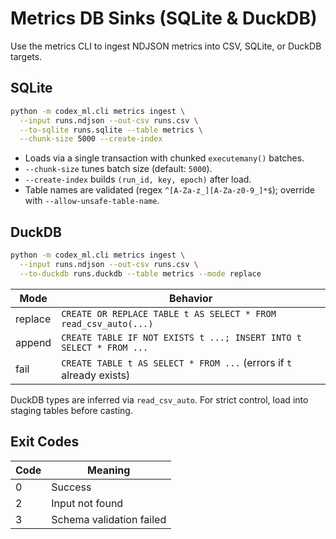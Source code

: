 # Metrics DB Sinks (SQLite & DuckDB)

Use the metrics CLI to ingest NDJSON metrics into CSV, SQLite, or DuckDB targets.

## SQLite

```bash
python -m codex_ml.cli metrics ingest \
  --input runs.ndjson --out-csv runs.csv \
  --to-sqlite runs.sqlite --table metrics \
  --chunk-size 5000 --create-index
```

- Loads via a single transaction with chunked `executemany()` batches.
- `--chunk-size` tunes batch size (default: `5000`).
- `--create-index` builds `(run_id, key, epoch)` after load.
- Table names are validated (regex `^[A-Za-z_][A-Za-z0-9_]*$`); override with `--allow-unsafe-table-name`.

## DuckDB

```bash
python -m codex_ml.cli metrics ingest \
  --input runs.ndjson --out-csv runs.csv \
  --to-duckdb runs.duckdb --table metrics --mode replace
```

| Mode    | Behavior                                                                |
|---------|-------------------------------------------------------------------------|
| replace | `CREATE OR REPLACE TABLE t AS SELECT * FROM read_csv_auto(...)`         |
| append  | `CREATE TABLE IF NOT EXISTS t ...; INSERT INTO t SELECT * FROM ...`     |
| fail    | `CREATE TABLE t AS SELECT * FROM ...` (errors if `t` already exists)    |

DuckDB types are inferred via `read_csv_auto`. For strict control, load into staging tables before casting.

## Exit Codes

| Code | Meaning                 |
|------|-------------------------|
| 0    | Success                 |
| 2    | Input not found         |
| 3    | Schema validation failed|
